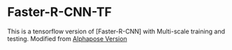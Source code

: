 # Faster-R-CNN-TF

This is a tensorflow version of [Faster-R-CNN] with Multi-scale training and testing. Modified from [Alphapose Version](https://github.com/MVIG-SJTU/AlphaPose/tree/master/human-detection)
